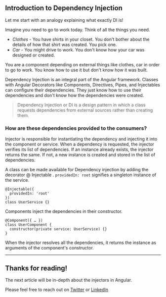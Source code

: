 ## Introduction to Dependency Injection

Let me start with an analogy explaining what exactly DI is!

Imagine you need to go to work today. Think of all the things you need. 
* *Clothes* - You have shirts in your closet. You don't bother about the details of how that shirt was created. You pick one. 
* *Car* - You might drive to work. You don't know how your car was designed or created.

You are a component depending on external things like clothes, car in order to go to work. You know how to use it but don't know how it was built.

Dependency Injection is an integral part of the Angular framework. Classes with Angular Decorators like Components, Directives, Pipes, and Injectables can configure their dependencies. They just know how to use their dependencies and don't know how the dependencies were created.

> Dependency Injection or DI is a design pattern in which a class requests dependencies from external sources rather than creating them.

### How are these dependencies provided to the consumers?

Injector is responsible for instantiating the dependency and injecting it into the component or service. When a dependency is requested, the injector verifies its list of dependencies. If an instance already exists, the injector returns the same. If not, a new instance is created and stored in the list of dependencies.

A class can be made available for Dependency injection by adding the decorator @ Injectable . `providedIn: root` signifies a singleton instance of the service.

```
@Injectable({
  providedIn: 'root'
})
class UserService {}
```
Components inject the dependencies in their constructor. 
```
@Component({ … })
class UserComponent {
  constructor(private service: UserService) {}
}
```

When the injector resolves all the dependencies, it returns the instance as arguments of the component's constructor. 

-----
## Thanks for reading!

The next article will be in-depth about the injectors in Angular. 
 

Please feel free to reach out on [Twitter](https://twitter.com/@devminibhati) or [LinkedIn](https://www.linkedin.com/in/minibhati93/)